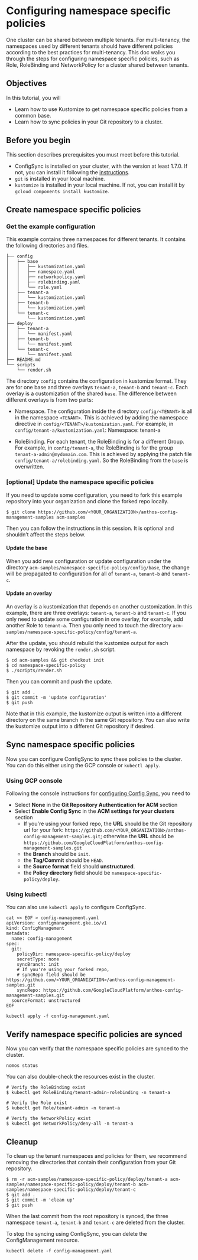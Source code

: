 # Configuring namespace specific policies

One cluster can be shared between multiple tenants. For multi-tenancy, the namespaces used by different tenants should have different policies according to the best practices for multi-tenancy. This doc walks you through the steps for configuring namespace specific policies, such as Role, RoleBinding and NetworkPolicy for a cluster shared between tenants.

## Objectives
In this tutorial, you will
- Learn how to use Kustomize to get namespace specific policies from a common base.
- Learn how to sync policies in your Git repository to a cluster.

## Before you begin
This section describes prerequisites you must meet before this tutorial.
- ConfigSync is installed on your cluster, with the version at least 1.7.0. If not, you can install
  it following the [instructions](https://cloud.google.com/anthos-config-management/docs/how-to/installing-config-sync).
- `git` is installed in your local machine.
- `kustomize` is installed in your local machine. If not, you can install it by `gcloud components install kustomize`.

## Create namespace specific policies

### Get the example configuration
This example contains three namespaces for different tenants. It contains the  following directories and files.
```
├── config
│   ├── base
│   │   ├── kustomization.yaml
│   │   ├── namespace.yaml
│   │   ├── networkpolicy.yaml
│   │   ├── rolebinding.yaml
│   │   └── role.yaml
│   ├── tenant-a
│   │   └── kustomization.yaml
│   ├── tenant-b
│   │   └── kustomization.yaml
│   └── tenant-c
│       └── kustomization.yaml
├── deploy
│   ├── tenant-a
│   │   └── manifest.yaml
│   ├── tenant-b
│   │   └── manifest.yaml
│   └── tenant-c
│       └── manifest.yaml
├── README.md
└── scripts
    └── render.sh
```

The directory `config` contains the configuration in kustomize format. They are for one base and  three overlays `tenant-a`, `tenant-b` and `tenant-c`. Each overlay is a customization of the shared `base`. The difference between different overlays is from two parts:
- Namespace. The configuration inside the directory `config/<TENANT>` is all in the namespace `<TENANT>`. This is achieved by adding the namespace directive in `config/<TENANT>/kustomization.yaml`. For example, in `config/tenant-a/kustomization.yaml`:
Namespace: tenant-a

- RoleBinding. For each tenant, the RoleBinding is for a different Group. For example, in `config/tenant-a`, the RoleBinding is for the group `tenant-a-admin@mydomain.com`. This is achieved by applying the patch file `config/tenant-a/rolebinding.yaml`. So the RoleBinding from the `base` is overwritten.


### [optional] Update the namespace specific policies
If you need to update some configuration, you need to fork this example repository into your organization
and clone the forked repo locally.

```
$ git clone https://github.com/<YOUR_ORGANIZATION>/anthos-config-management-samples acm-samples
```

Then you can follow the instructions in this session. It is optional and shouldn’t affect the steps below.
#### Update the base
When you add new configuration or update configuration under the directory `acm-samples/namespace-specific-policy/config/base`, the change will be propagated to configuration for all of `tenant-a`, `tenant-b` and `tenant-c`.
#### Update an overlay
An overlay is a kustomization that depends on another customization. In this example, there are three overlays: `tenant-a`, `tenant-b` and `tenant-c`. If you only need to update some configuration in one overlay, for example, add another Role to  `tenant-a`. Then you only need to touch the directory `acm-samples/namespace-specific-policy/config/tenant-a`.


After the update, you should rebuild the kustomize output for each namespace by revoking the `render.sh` script.
```
$ cd acm-samples && git checkout init
$ cd namespace-specific-policy
$ ./scripts/render.sh
```

Then you can commit and push the update.

```
$ git add .
$ git commit -m 'update configuration'
$ git push
```

Note that in this example, the kustomize output is written into a different
directory on the same branch in the same Git repository. You can also write
the kustomize output into a different Git repository if desired.

## Sync namespace specific policies

Now you can configure ConfigSync to sync these policies to the cluster.
You can do this either using the GCP console or `kubectl apply`.

### Using GCP console

Following the console instructions for
[configuring Config Sync](https://cloud.google.com/anthos-config-management/docs/how-to/installing-config-sync),
you need to

- Select **None** in the **Git Repository Authentication for ACM** section
- Select **Enable Config Sync** in the **ACM settings for your clusters** section
   - If you're using your forked repo, the **URL** should be the Git repository url for your fork: `https://github.com/<YOUR_ORGANIZATION>/anthos-config-management-samples.git`; otherwise the **URL** should be `https://github.com/GoogleCloudPlatform/anthos-config-management-samples.git`
   - the **Branch** should be `init`.
   - the **Tag/Commit** should be `HEAD`.
   - the **Source format** field should **unstructured**.
   - the **Policy directory** field should be `namespace-specific-policy/deploy`.

### Using kubectl

You can also use `kubectl apply` to configure ConfigSync.

```
cat << EOF > config-management.yaml
apiVersion: configmanagement.gke.io/v1
kind: ConfigManagement
metadata:
  name: config-management
spec:
  git:
    policyDir: namespace-specific-policy/deploy
    secretType: none
    syncBranch: init
    # If you're using your forked repo,
    # syncRepo field should be https://github.com/<YOUR_ORGANIZATION>/anthos-config-management-samples.git
    syncRepo: https://github.com/GoogleCloudPlatform/anthos-config-management-samples.git
  sourceFormat: unstructured
EOF

kubectl apply -f config-management.yaml
```

## Verify namespace specific policies are synced
Now you can verify that the namespace specific policies are synced to the cluster.

```
nomos status
```

You can also double-check the resources exist in the cluster.

```
# Verify the RoleBinding exist
$ kubectl get RoleBinding/tenant-admin-rolebinding -n tenant-a

# Verify the Role exist
$ kubectl get Role/tenant-admin -n tenant-a

# Verify the NetworkPolicy exist
$ kubectl get NetworkPolicy/deny-all -n tenant-a
```


## Cleanup
To clean up the tenant namespaces and policies for them, we recommend removing the directories that contain their configuration from your Git repository.

```
$ rm -r acm-samples/namespace-specific-policy/deploy/tenant-a acm-samples/namespace-specific-policy/deploy/tenant-b acm-samples/namespace-specific-policy/deploy/tenant-c
$ git add .
$ git commit -m 'clean up'
$ git push
```

When the last commit from the root repository is synced, the three namespace `tenant-a`, `tenant-b` and `tenant-c` are deleted from the cluster.

To stop the syncing using ConfigSync, you can delete the ConfigManagement
resource.

```
kubectl delete -f config-management.yaml
```
